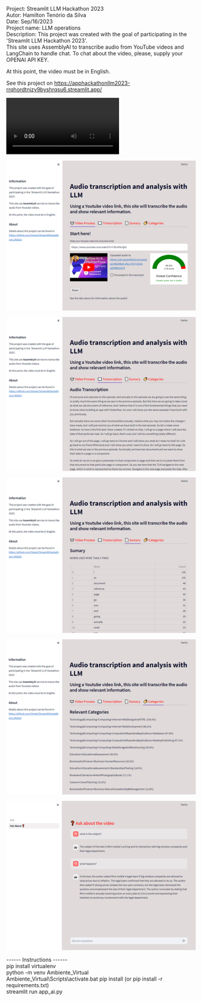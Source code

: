 Project: Streamlit LLM Hackathon 2023  
Autor: Hamilton Tenório da Silva  
Date: Sep/16/2023  
Project name: LLM operations   
Description:
This project was created with the goal of participating in the 'Streamlit LLM Hackathon 2023'.   
This site uses AssemblyAI to transcribe audio from YouTube videos and LangChain to handle chat.
To chat about the video, please, supply your OPENAI API KEY.   
   
At this point, the video must be in English.   

See this project on https://apphackathonllm2023-rrqhordtnjzy9byshrqsu6.streamlit.app/

<video src="https://youtu.be/2Br9Yn3Ef2g" controls title="Video demo"></video>   

![Alt text](Screenshot_video.png)   

![Alt text](Screenshot_transcription.png)   

![Alt text](Screenshot-summary.png)   

![Alt text](Screenshot-categories.png)   

![Alt text](Screenshot-chat.png)



------ Instructions ------   
pip install virtualenv  
python -m venv Ambiente_Virtual  
Ambiente_Virtual\Scripts\activate.bat
pip install <packages> (or pip install -r requirements.txt)   
streamlit run app_ai.py   
